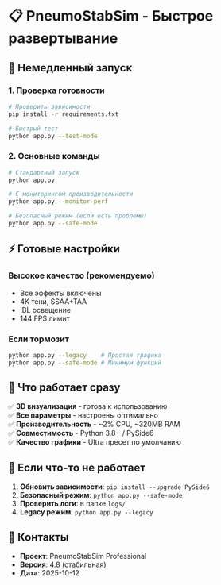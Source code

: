 # 📋 PneumoStabSim - Быстрое развертывание

## 🚀 Немедленный запуск

### 1. Проверка готовности
```bash
# Проверить зависимости
pip install -r requirements.txt

# Быстрый тест
python app.py --test-mode
```

### 2. Основные команды
```bash
# Стандартный запуск
python app.py

# С мониторингом производительности  
python app.py --monitor-perf

# Безопасный режим (если есть проблемы)
python app.py --safe-mode
```

## ⚡ Готовые настройки

### Высокое качество (рекомендуемо)
- Все эффекты включены
- 4K тени, SSAA+TAA
- IBL освещение
- 144 FPS лимит

### Если тормозит
```bash
python app.py --legacy    # Простая графика
python app.py --safe-mode # Минимум функций
```

## 🎯 Что работает сразу

✅ **3D визуализация** - готова к использованию  
✅ **Все параметры** - настроены оптимально  
✅ **Производительность** - ~2% CPU, ~320MB RAM  
✅ **Совместимость** - Python 3.8+ / PySide6  
✅ **Качество графики** - Ultra пресет по умолчанию  

## 🔧 Если что-то не работает

1. **Обновить зависимости**: `pip install --upgrade PySide6`
2. **Безопасный режим**: `python app.py --safe-mode`
3. **Проверить логи**: в папке `logs/`
4. **Legacy режим**: `python app.py --legacy`

## 📱 Контакты
- **Проект**: PneumoStabSim Professional
- **Версия**: 4.8 (стабильная)
- **Дата**: 2025-10-12
